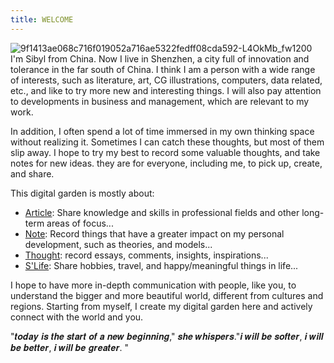 ```yaml
---
title: WELCOME
---
```

![9f1413ae068c716f019052a716ae5322fedff08cda592-L4OkMb_fw1200](https://github.com/SibylYang55/SibylYang55.github.io/assets/121019163/95904903-8047-4e19-ba92-c5278f29fe7b)
I'm Sibyl from China. Now I live in Shenzhen, a city full of innovation and tolerance in the far south of China. I think I am a person with a wide range of interests, such as literature, art, CG illustrations, computers, data related, etc., and like to try more new and interesting things. I will also pay attention to developments in business and management, which are relevant to my work.

In addition, I often spend a lot of time immersed in my own thinking space without realizing it. Sometimes I can catch these thoughts, but most of them slip away. I hope to try my best to record some valuable thoughts,  and take notes for new ideas. they are for everyone, including me, to pick up, create, and share. 

This digital garden is mostly about:

- [Article](https://sibylyang55.github.io/Article/): Share knowledge and skills in professional fields and other long-term areas of focus...
- [Note](https://sibylyang55.github.io/Note/): Record things that have a greater impact on my personal development, such as theories, and models...
- [Thought](https://sibylyang55.github.io/Thought/): record essays, comments, insights, inspirations...
- [S'Life](https://sibylyang55.github.io/S'Life/): Share hobbies, travel, and happy/meaningful things in life...

I hope to have more in-depth communication with people, like you, to understand the bigger and more beautiful world, different from cultures and regions. Starting from myself, I create my digital garden here and actively connect with the world and you.

"𝒕𝒐𝒅𝒂𝒚 𝒊𝒔 𝒕𝒉𝒆 𝒔𝒕𝒂𝒓𝒕 𝒐𝒇 𝒂 𝒏𝒆𝒘 𝒃𝒆𝒈𝒊𝒏𝒏𝒊𝒏𝒈," 𝒔𝒉𝒆 𝒘𝒉𝒊𝒔𝒑𝒆𝒓𝒔."𝒊 𝒘𝒊𝒍𝒍 𝒃𝒆 𝒔𝒐𝒇𝒕𝒆𝒓, 𝒊 𝒘𝒊𝒍𝒍 𝒃𝒆 𝒃𝒆𝒕𝒕𝒆𝒓, 𝒊 𝒘𝒊𝒍𝒍 𝒃𝒆 𝒈𝒓𝒆𝒂𝒕𝒆𝒓. "